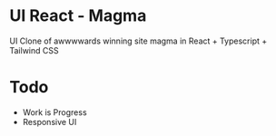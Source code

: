 # UI React - Magma
UI Clone of awwwwards winning site magma in React + Typescript + Tailwind CSS

# Todo
- Work is Progress
- Responsive UI